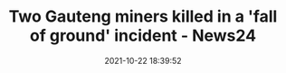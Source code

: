 ---
"title": "Two Gauteng miners killed in a 'fall of ground' incident - News24"
"date": "2021-10-22 18:39:52"
"feed_name": "GOOGLENEWSMINING"
"feed_website": "https://news.google.com/search?q=mining%2Bincident&hl=en-US&gl=US&ceid=US:en"
"feed_rss": "https://news.google.com/rss/search?q=mining%2Bincident&hl=en-US&gl=US&ceid=US:en"
"link": "https://www.news24.com/news24/southafrica/news/two-gauteng-miners-killed-in-a-fall-of-ground-incident-20211022"
"source": "{'href': 'https://www.news24.com', 'title': 'News24'}"
"file": "_posts/2021-1-1-3237967e90fc24d1ab84356515306bfd5fa950d4.md"
"accident": "1"
"drilling": "1"
"represented_by": "0"
"dead": "2"
"injured": "0"
"arrested": "0"
"place": "gauteng"
"where": "mining site"
"causes": "fall"
"place_uri": "http://en.wikipedia.org/wiki/Gauteng"
---